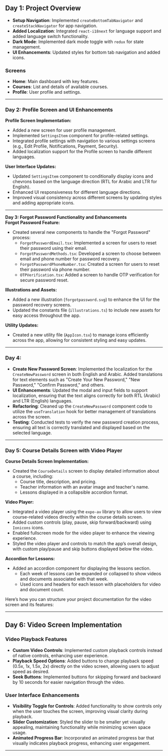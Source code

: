 

## Day 1: Project Overview

- **Setup Navigation**: Implemented `createBottomTabNavigator` and `createStackNavigator` for app navigation.
- **Added Localization**: Integrated `react-i18next` for language support and added language switch functionality.
- **Dark Mode**: Implemented dark mode toggle with `redux` for state management.
- **UI Enhancements**: Updated styles for bottom tab navigation and added icons.

### Screens

- **Home**: Main dashboard with key features.
- **Courses**: List and details of available courses.
- **Profile**: User profile and settings.



---

### Day 2: Profile Screen and UI Enhancements

**Profile Screen Implementation:**
- Added a new screen for user profile management.
- Implemented `SettingsItem` component for profile-related settings.
- Integrated profile settings with navigation to various settings screens (e.g., Edit Profile, Notifications, Payment, Security).
- Added localization support for the Profile screen to handle different languages.

**User Interface Updates:**
- Updated `SettingsItem` component to conditionally display icons and chevrons based on the language direction (RTL for Arabic and LTR for English).
- Enhanced UI responsiveness for different language directions.
- Improved visual consistency across different screens by updating styles and adding appropriate icons.

---



**Day 3: Forgot Password Functionality and Enhancements**  
**Forgot Password Feature:**  
- Created several new components to handle the "Forgot Password" process:
  - `ForgotPasswordEmail.tsx`: Implemented a screen for users to reset their password using their email.
  - `ForgotPasswordMethods.tsx`: Developed a screen to choose between email and phone number for password recovery.
  - `ForgotPasswordPhoneNumber.tsx`: Created a screen for users to reset their password via phone number.
  - `OTPVerification.tsx`: Added a screen to handle OTP verification for secure password reset.

**Illustrations and Assets:**  
- Added a new illustration (`forgotpassword.svg`) to enhance the UI for the password recovery screens.
- Updated the constants file (`illustrations.ts`) to include new assets for easy access throughout the app.

**Utility Updates:**  
- Created a new utility file (`AppIcon.tsx`) to manage icons efficiently across the app, allowing for consistent styling and easy updates.

---

### Day 4:


- **Create New Password Screen**: Implemented the localization for the `CreateNewPassword` screen in both English and Arabic. Added translations for text elements such as "Create Your New Password," "New Password," "Confirm Password," and others.
- **UI Enhancements**: Updated the modal and input fields to support localization, ensuring that the text aligns correctly for both RTL (Arabic) and LTR (English) languages.
- **Refactoring**: Cleaned up the `CreateNewPassword` component code to utilize the `useTranslation` hook for better management of translations across the screen.
- **Testing**: Conducted tests to verify the new password creation process, ensuring all text is correctly translated and displayed based on the selected language.

---
### Day 5: Course Details Screen with Video Player

**Course Details Screen Implementation:**
- Created the `CourseDetails` screen to display detailed information about a course, including:
  - Course title, description, and pricing.
  - Teacher information with an avatar image and teacher's name.
  - Lessons displayed in a collapsible accordion format.

**Video Player:**
- Integrated a video player using the `expo-av` library to allow users to view course-related videos directly within the course details screen.
- Added custom controls (play, pause, skip forward/backward) using `Ionicons` icons.
- Enabled fullscreen mode for the video player to enhance the viewing experience.
- Styled the video player and controls to match the app’s overall design, with custom play/pause and skip buttons displayed below the video.

**Accordion for Lessons:**
- Added an accordion component for displaying the lessons section.
  - Each week of lessons can be expanded or collapsed to show videos and documents associated with that week.
  - Used icons and headers for each lesson with placeholders for video and document count.

Here’s how you can structure your project documentation for the video screen and its features:

---

## Day 6: Video Screen Implementation

### Video Playback Features
- **Custom Video Controls**: Implemented custom playback controls instead of native controls, enhancing user experience.
- **Playback Speed Options**: Added buttons to change playback speed (0.5x, 1x, 1.5x, 2x) directly on the video screen, allowing users to adjust speed as desired.
- **Seek Buttons**: Implemented buttons for skipping forward and backward by 10 seconds for easier navigation through the video.

### User Interface Enhancements
- **Visibility Toggle for Controls**: Added functionality to show controls only when the user touches the screen, improving visual clarity during playback.
- **Slider Customization**: Styled the slider to be smaller yet visually appealing, maintaining functionality while minimizing screen space usage.
- **Animated Progress Bar**: Incorporated an animated progress bar that visually indicates playback progress, enhancing user engagement.


---




